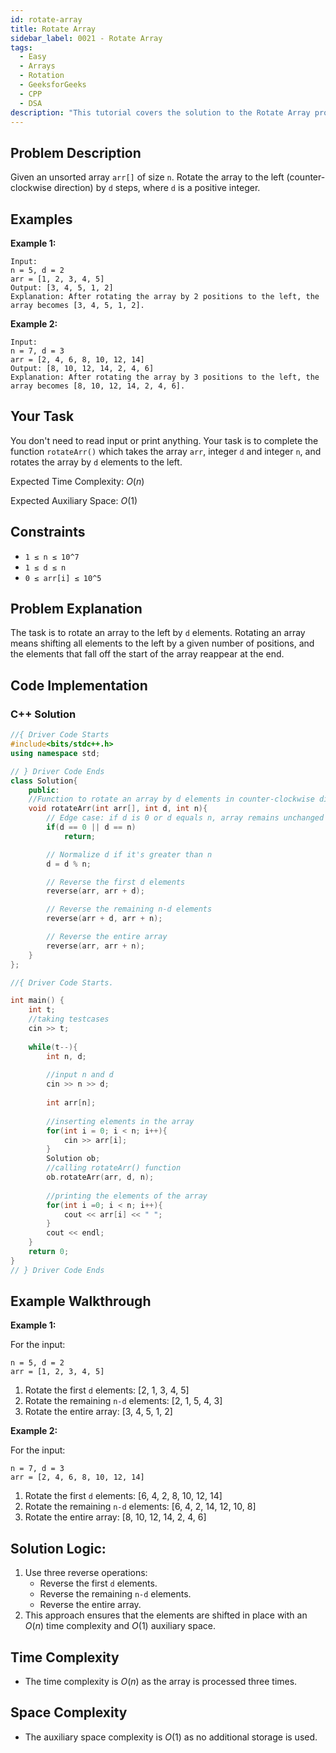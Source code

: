 ```yaml
---
id: rotate-array
title: Rotate Array
sidebar_label: 0021 - Rotate Array
tags:
  - Easy
  - Arrays
  - Rotation
  - GeeksforGeeks
  - CPP
  - DSA
description: "This tutorial covers the solution to the Rotate Array problem from the GeeksforGeeks website, featuring implementations in C++."
---
```

## Problem Description

Given an unsorted array `arr[]` of size `n`. Rotate the array to the left (counter-clockwise direction) by `d` steps, where `d` is a positive integer.

## Examples

**Example 1:**

```
Input:
n = 5, d = 2
arr = [1, 2, 3, 4, 5]
Output: [3, 4, 5, 1, 2]
Explanation: After rotating the array by 2 positions to the left, the array becomes [3, 4, 5, 1, 2].
```

**Example 2:**

```
Input:
n = 7, d = 3
arr = [2, 4, 6, 8, 10, 12, 14]
Output: [8, 10, 12, 14, 2, 4, 6]
Explanation: After rotating the array by 3 positions to the left, the array becomes [8, 10, 12, 14, 2, 4, 6].
```

## Your Task

You don't need to read input or print anything. Your task is to complete the function `rotateArr()` which takes the array `arr`, integer `d` and integer `n`, and rotates the array by `d` elements to the left.

Expected Time Complexity: $O(n)$

Expected Auxiliary Space: $O(1)$

## Constraints

* `1 ≤ n ≤ 10^7`
* `1 ≤ d ≤ n`
* `0 ≤ arr[i] ≤ 10^5`

## Problem Explanation

The task is to rotate an array to the left by `d` elements. Rotating an array means shifting all elements to the left by a given number of positions, and the elements that fall off the start of the array reappear at the end.

## Code Implementation

### C++ Solution

```cpp
//{ Driver Code Starts
#include<bits/stdc++.h>
using namespace std;

// } Driver Code Ends
class Solution{
    public:
    //Function to rotate an array by d elements in counter-clockwise direction. 
    void rotateArr(int arr[], int d, int n){
        // Edge case: if d is 0 or d equals n, array remains unchanged
        if(d == 0 || d == n)
            return;

        // Normalize d if it's greater than n
        d = d % n;

        // Reverse the first d elements
        reverse(arr, arr + d);

        // Reverse the remaining n-d elements
        reverse(arr + d, arr + n);

        // Reverse the entire array
        reverse(arr, arr + n);
    }
};

//{ Driver Code Starts.

int main() {
	int t;
	//taking testcases
	cin >> t;
	
	while(t--){
	    int n, d;
	    
	    //input n and d
	    cin >> n >> d;
	    
	    int arr[n];
	    
	    //inserting elements in the array
	    for(int i = 0; i < n; i++){
	        cin >> arr[i];
	    }
	    Solution ob;
	    //calling rotateArr() function
	    ob.rotateArr(arr, d, n);
	    
	    //printing the elements of the array
	    for(int i =0; i < n; i++){
	        cout << arr[i] << " ";
	    }
	    cout << endl;
	}
	return 0;
}
// } Driver Code Ends
```

## Example Walkthrough

**Example 1:**

For the input:
```
n = 5, d = 2
arr = [1, 2, 3, 4, 5]
```
1. Rotate the first `d` elements: [2, 1, 3, 4, 5]
2. Rotate the remaining `n-d` elements: [2, 1, 5, 4, 3]
3. Rotate the entire array: [3, 4, 5, 1, 2]

**Example 2:**

For the input:
```
n = 7, d = 3
arr = [2, 4, 6, 8, 10, 12, 14]
```
1. Rotate the first `d` elements: [6, 4, 2, 8, 10, 12, 14]
2. Rotate the remaining `n-d` elements: [6, 4, 2, 14, 12, 10, 8]
3. Rotate the entire array: [8, 10, 12, 14, 2, 4, 6]

## Solution Logic:

1. Use three reverse operations:
    - Reverse the first `d` elements.
    - Reverse the remaining `n-d` elements.
    - Reverse the entire array.
2. This approach ensures that the elements are shifted in place with an $O(n)$ time complexity and $O(1)$ auxiliary space.

## Time Complexity

* The time complexity is $O(n)$ as the array is processed three times.

## Space Complexity

* The auxiliary space complexity is $O(1)$ as no additional storage is used.
